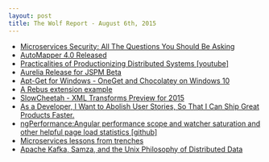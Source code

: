 ```yaml
---
layout: post
title: The Wolf Report - August 6th, 2015
---
```


- [Microservices Security: All The Questions You Should Be Asking](http://www.grahamlea.com/2015/07/microservices-security-questions/)
- [AutoMapper 4.0 Released](https://lostechies.com/jimmybogard/2015/08/05/automapper-4-0-released/)
- [Practicalities of Productionizing Distributed Systems [youtube]](https://www.youtube.com/watch?v=BKqgGpAOv1w)
- [Aurelia Release for JSPM Beta](http://blog.durandal.io/2015/08/05/aurelia-release-for-jspm-beta/)
- [Apt-Get for Windows - OneGet and Chocolatey on Windows 10](http://www.hanselman.com/blog/AptGetForWindowsOneGetAndChocolateyOnWindows10.aspx)
- [A Rebus extension example](http://mookid.dk/oncode/archives/3947)
- [SlowCheetah - XML Transforms Preview for 2015](https://visualstudiogallery.msdn.microsoft.com/05bb50e3-c971-4613-9379-acae2cfe6f9e)
- [As a Developer, I Want to Abolish User Stories, So That I Can Ship Great Products Faster.](http://dylanbeattie.blogspot.co.uk/2015/08/as-developer-i-want-to-abolish-user.html)
- [ngPerformance:Angular performance scope and watcher saturation and other helpful page load statistics [github]](https://github.com/blndspt/ngPerformance)
- [Microservices lessons from trenches](http://www.mehdi-khalili.com/microservices-lessons/)
- [Apache Kafka, Samza, and the Unix Philosophy of Distributed Data](http://www.confluent.io/blog/apache-kafka-samza-and-the-unix-philosophy-of-distributed-data)

